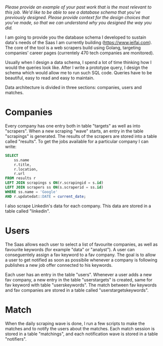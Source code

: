 _Please provide an example of your past work that is the most relevant to this job. We'd like to be able to see a database schema that you've previously designed. 	Please provide context for the design choices that you've made, so that we can understand why you designed the way you did._

I am going to provide you the database schema I developed to sustain data's needs of the Saas I am currently building (https://www.jeifai.com).
The core of the tool is a web scrapers build using Golang, targeting companies' career pages (currentely 470 tech companies are monitored).

Usually when I design a data schema, I spend a lot of time thinking how I would the queries look like.
After I write a prototype query, I design the schema which would allow me to run such SQL code.
Queries have to be beautiful, easy to read and easy to maintain.

Data architecture is divided in three sections: companies, users and matches.

# Companies
Every company has one entry both in table "targets" as well as into "scrapers".
When a new scraping "wave" starts, an entry in the table "scrapings" is generated.
The results of the scrapers are stored into a table called "results".
To get the jobs available for a particular company I can write:
```sql
SELECT
	ss.name
	r.title,
	r.location,
	r.url
FROM results r
LEFT JOIN scrapings s ON(r.scrapingid = s.id)
LEFT JOIN scrapers ss ON(s.scraperid = ss.id)
WHERE ss.name = 'Google'
AND r.updatedat::DATE = current_date;
```
I also scrape Linkedin's data for each company. This data are stored in a table called "linkedin".

# Users
The Saas allows each user to select a list of favourite companies, as well as favourite keywords (for example "data" or "analyst").
A user can conseguentely assign a fav keyword to a fav company.
The goal is to allow a user to get notified as soon as possibile whenever a company is following publishes a new job offer connected to his keywords.

Each user has an entry in the table "users".
Whenever a user adds a new fav company, a new entry in the table "userstargets" is created, same for fav keyword with table "userskeywords".
The match between fav keywords and fav companies are stored in a table called "userstargetskeywords".

# Match
When the daily scraping wave is done, I run a few scripts to make the matches and to notify the users about the matches.
Each match session is stored in a table "matchings", and each notification wave is stored in a table "notifiers".